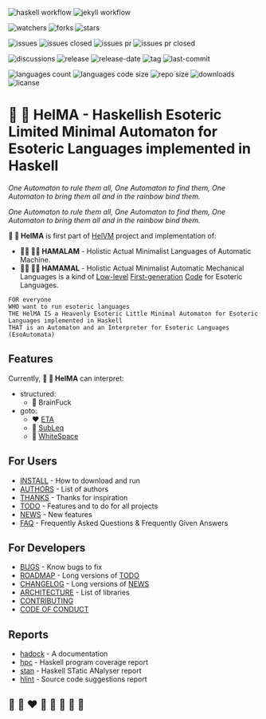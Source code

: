 ![haskell workflow](https://github.com/helvm/helma/actions/workflows/haskell.yml/badge.svg)
![jekyll workflow](https://github.com/helvm/helma/actions/workflows/jekyll.yml/badge.svg)

![watchers](https://img.shields.io/github/watchers/helvm/helma?style=social)
![forks](https://img.shields.io/github/forks/helvm/helma?style=social)
![stars](https://img.shields.io/github/stars/helvm/helma?style=social)

![issues](https://img.shields.io/github/issues/helvm/helma)
![issues closed](https://img.shields.io/github/issues-closed/helvm/helma)
![issues pr](https://img.shields.io/github/issues-pr/helvm/helma)
![issues pr closed](https://img.shields.io/github/issues-pr-closed/helvm/helma)

![discussions](https://img.shields.io/github/discussions/helvm/helma)
![release](https://img.shields.io/github/v/release/helvm/helma)
![release-date](https://img.shields.io/github/release-date/helvm/helma)
![tag](https://img.shields.io/github/v/tag/helvm/helma)
![last-commit](https://img.shields.io/github/last-commit/helvm/helma)

![languages count](https://img.shields.io/github/languages/count/helvm/helma)
![languages code size](https://img.shields.io/github/languages/code-size/helvm/helma)
![repo size](https://img.shields.io/github/repo-size/helvm/helma)
![downloads](https://img.shields.io/github/downloads/helvm/helma/total)
![licanse](https://img.shields.io/github/license/helvm/helma)

# 🔧 🎨 HelMA - Haskellish Esoteric Limited Minimal Automaton for Esoteric Languages implemented in Haskell

*One Automaton to rule them all, One Automaton to find them, One Automaton to bring them all and in the rainbow bind them.*

*One Automaton to rule them all, One Automaton to find them, One Automaton to bring them all and in the rainbow bind them.*

**🔧 🎨 HelMA** is first part of [HelVM](http://helvm.github.io/) project and implementation of:
* **🧑‍🔧 🧑‍🎨 HAMALAM** - Holistic Actual Minimalist Languages of Automatic Machine.
* **🧑‍🔧 🧑‍🎨 HAMAMAL** - Holistic Actual Minimalist Automatic Mechanical Languages is a kind of [Low-level] [First-generation] [Code] for Esoteric Languages.

```
FOR everyone
WHO want to run esoteric languages
THE HelMA IS a Heavenly Esoteric Little Minimal Automaton for Esoteric Languages implemented in Haskell
THAT is an Automaton and an Interpreter for Esoteric Languages (EsoAutomata)
```

## Features
Currently, **🔧 🎨 HelMA** can interpret:
* structured:
  * 🌈 BrainFuck
* goto:
  * ❤️ [ETA](http://www.miketaylor.org.uk/tech/eta/doc/)
  * 💙 [SubLeq](http://mazonka.com/subleq/)
  * 🤍 [WhiteSpace](https://helvm.github.io/wspace/tutorial.html)

[comment]: <> (* 🦄 BLC)
[comment]: <> (* 🦄 Crazy L)
[comment]: <> (* 🦄 DBLC)
[comment]: <> (* 🌈 FAKE)
[comment]: <> (* 🌈 FALSE)
[comment]: <> (* 💛 Malbolge)
[comment]: <> (* 💚 Piet)

## For Users
* [INSTALL](users/INSTALL.md) - How to download and run
* [AUTHORS](users/AUTHORS.md) - List of authors
* [THANKS](users/THANKS.md) - Thanks for inspiration
* [TODO](users/TODO.md) - Features and to do for all projects
* [NEWS](users/NEWS.md) - New features
* [FAQ](users/FAQ.md) - Frequently Asked Questions & Frequently Given Answers

## For Developers
* [BUGS](developers/BUGS.md) - Know bugs to fix
* [ROADMAP](developers/ROADMAP.md) - Long versions of [TODO](users/TODO.md)
* [CHANGELOG](developers/CHANGELOG.md) - Long versions of [NEWS](users/NEWS.md)
* [ARCHITECTURE](developers/ARCHITECTURE.md) - List of libraries
* [CONTRIBUTING](developers/CONTRIBUTING.md)
* [CODE OF CONDUCT](developers/CODE_OF_CONDUCT.md)

## Reports
* [hadock](reports/helma/index.html) - A documentation
* [hpc](reports/helma-test/hpc_index_fun.html) - Haskell program coverage report
* [stan](reports/stan.html) - Haskell STatic ANalyser report
* [hlint](reports/hlint.html) - Source code suggestions report

## 🦄 🌈 ❤️ 💛 💚 💙 🤍 🖤

[Low-level]:        https://en.wikipedia.org/wiki/Low-level_programming_language
[First-generation]: https://en.wikipedia.org/wiki/First-generation_programming_language
[Code]:             https://en.wikipedia.org/wiki/Machine_code
